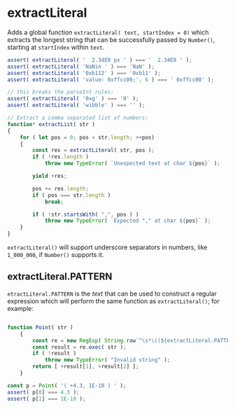 extractLiteral
===============

Adds a global function `extractLiteral( text, startIndex = 0)` which extracts
the longest string that can be successfully passed by `Number()`, starting at
`startIndex` within `text`.

```js
assert( extractLiteral( '  2.34E0 px ' ) === '  2.34E0 ' );
assert( extractLiteral( 'NaNin ' ) === 'NaN' );
assert( extractLiteral( '0xb112' ) === '0xb11' );
assert( extractLiteral( 'value: 0xffcc00;', 6 ) === ' 0xffcc00' );

// this breaks the parseInt rules:
assert( extractLiteral( '0xg' ) === '0' );
assert( extractLiteral( 'wibble' ) === '' );

// Extract a comma separated list of numbers:
function* extractList( str )
{
    for ( let pos = 0; pos < str.length; ++pos)
    {
        const res = extractLiteral( str, pos );
        if ( !res.length )
            throw new TypeError( `Unexpected text at char ${pos}` );

        yield +res;

        pos += res.length;
        if ( pos === str.length )
            break;

        if ( !str.startsWith( ",", pos ) )
            throw new TypeError( `Expected "," at char ${pos}` );
    }
}
```

`extractLiteral()` will support underscore separators in numbers, like
`1_000_000`, if `Number()` supports it.


extractLiteral.PATTERN
----------------------

`etractLiteral.PATTERN` is the _text_ that can be used to
construct a regular expression which will perform the same
function as `extractLiteral()`; for example:

```js

function Point( str )
    {
        const re = new RegExp( String.raw`^\s*\((${extractLiteral.PATTERN}),(${extractLiteral.PATTERN})\)\s*$` );
        const result = re.exec( str );
        if ( !result )
            throw new TypeError( "Invalid string" );
        return [ +result[1], +result[2] ];
    }

const p = Point( '( +4.3, 1E-10 ) ' );
assert( p[0] === 4.3 );    
assert( p[1] === 1E-10 );    
```


